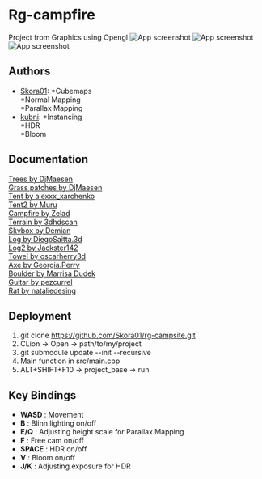 
# Rg-campfire

Project from Graphics using Opengl
![App screenshot](https://cdn.discordapp.com/attachments/272476241465180160/932317401775751209/ss.jpeg)
![App screenshot](https://cdn.discordapp.com/attachments/272476241465180160/932317920418234419/ss.jpeg)
![App screenshot](https://cdn.discordapp.com/attachments/272476241465180160/932318580287099010/ss.jpeg)
## Authors
- [Skora01](https://github.com/Skora01):
\*Cubemaps\
\*Normal Mapping\
\*Parallax Mapping
- [kubni](https://github.com/kubni):
\*Instancing\
\*HDR\
\*Bloom


## Documentation

[Trees by DjMaesen](https://sketchfab.com/3d-models/trees-eed7470843504aa592514554a6100fbc)\
[Grass patches by DjMaesen](https://sketchfab.com/3d-models/grass-patches-6952780b80594a31aab2dedf7249a47a)\
[Tent by alexxx_xarchenko](https://sketchfab.com/3d-models/tent-f6fef44f1e11487e8aec68123042cf03)\
[Tent2 by Muru](https://sketchfab.com/3d-models/day1-tent-f6da1cc219194a35a8cf1df904261a88)\
[Campfire by Zelad](https://sketchfab.com/3d-models/campfire-a886ccb34639439c9e00280e0befeebe)\
[Terrain by 3dhdscan](https://sketchfab.com/3d-models/oak-pine-forest-grounds-vol-10-teaser-b501662d1d904990b59bc54ce6f920d4)\
[Skybox by Demian](https://forum.blockland.us/index.php?topic=264260.0)\
[Log by DiegoSaitta.3d](https://sketchfab.com/3d-models/log-b1dbfb8ff4d84a4cb5094772262e14d7)\
[Log2 by Jackster142](https://sketchfab.com/3d-models/log-new-a331caae932744539edb661935ab121c)\
[Towel by oscarherry3d](https://sketchfab.com/3d-models/bloody-towel-b132171cbeb745968c66103816f7fb64)\
[Axe by Georgia.Perry](https://sketchfab.com/3d-models/bloody-axe-711a137aa049452894b342c9c7cdd34f)\
[Boulder by Marrisa Dudek](https://sketchfab.com/3d-models/granitegreenstone-contact-ce32116968e54f1d8c5adb1acac8035a)\
[Guitar by pezcurrel](https://sketchfab.com/3d-models/acoustic-guitar-770b851ca34343a2825180ec23800402)\
[Rat by nataliedesing](https://sketchfab.com/3d-models/rat-08055d4e28494925bb4892ebfe2f76e4)


## Deployment
1. git clone https://github.com/Skora01/rg-campsite.git
2. CLion -> Open -> path/to/my/project
3. git submodule update --init --recursive
4. Main function in src/main.cpp
5. ALT+SHIFT+F10 -> project_base -> run


## Key Bindings
- **WASD** : Movement
- **B** : Blinn lighting on/off
- **E/Q** : Adjusting height scale for Parallax Mapping
- **F** : Free cam on/off
- **SPACE** : HDR on/off
- **V** : Bloom on/off
- **J/K** : Adjusting exposure for HDR